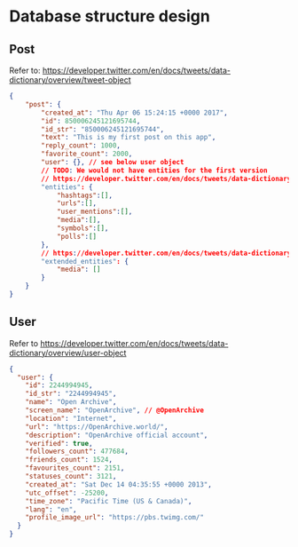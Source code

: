 # Database structure design

## Post

Refer to: https://developer.twitter.com/en/docs/tweets/data-dictionary/overview/tweet-object

```json
{
    "post": {
        "created_at": "Thu Apr 06 15:24:15 +0000 2017",
        "id": 850006245121695744,
        "id_str": "850006245121695744",
        "text": "This is my first post on this app",
        "reply_count": 1000,
        "favorite_count": 2000,
        "user": {}, // see below user object
        // TODO: We would not have entities for the first version
        // https://developer.twitter.com/en/docs/tweets/data-dictionary/overview/entities-object
        "entities": {
            "hashtags":[],
            "urls":[],
            "user_mentions":[],
            "media":[],
            "symbols":[],
            "polls":[]
        },
        // https://developer.twitter.com/en/docs/tweets/data-dictionary/overview/extended-entities-object
        "extended_entities": {
            "media": []
        }
    }
}

```

## User

Refer to https://developer.twitter.com/en/docs/tweets/data-dictionary/overview/user-object

```json
{
  "user": {
    "id": 2244994945,
    "id_str": "2244994945",
    "name": "Open Archive",
    "screen_name": "OpenArchive", // @OpenArchive
    "location": "Internet",
    "url": "https://OpenArchive.world/",
    "description": "OpenArchive official account",
    "verified": true,
    "followers_count": 477684,
    "friends_count": 1524,
    "favourites_count": 2151,
    "statuses_count": 3121,
    "created_at": "Sat Dec 14 04:35:55 +0000 2013",
    "utc_offset": -25200,
    "time_zone": "Pacific Time (US & Canada)",
    "lang": "en",
    "profile_image_url": "https://pbs.twimg.com/"
  }
}
```